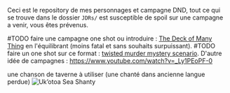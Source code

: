 Ceci est le repository de mes personnages et campagne DND, tout ce qui se trouve dans le dossier `JDRs/` est susceptible de spoil sur une campagne a venir, vous êtes prévenus.

#TODO faire une campagne one shot ou introduire : [The Deck of Many Thing](https://www.aidedd.org/dnd/om.php?vf=cartes-merveilleuses) en l'équilibrant (moins fatal et sans souhaits surpuissant).
#TODO faire un one shot sur ce format : [twisted murder mystery scenario](https://youtube.com/shorts/BVPAp1kvfcs?si=zENt1_MVV5ilPnQG).
D'autre idée de campagnes : https://www.youtube.com/watch?v=_Ly1PEoPF-0

une chanson de taverne à utiliser (une chanté dans ancienne langue perdue) ![Uk’otoa Sea Shanty](https://www.youtube.com/watch?v=I7TN0ZRPthM)
